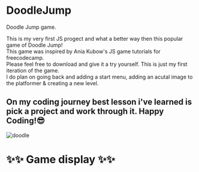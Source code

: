# DoodleJump

Doodle Jump game.

This is my very first JS progect and what a better way then this popular game of Doodle Jump!<br>
This game was inspired by Ania Kubow's JS game tutorials for freecodecamp.<br>
Please feel free to download and give it a try yourself. This is just my first iteration of the game.<br>
I do plan on going back and adding a start menu, adding an acutal image to the platformer & creating a new level. <br>

## On my coding journey best lesson i've learned is pick a project and work through it. Happy Coding!😎<br>

![doodle](https://user-images.githubusercontent.com/82993429/126229530-ba6ad857-d063-411d-bde6-cff78165e527.PNG)<br>
 # ✨✨   Game display ✨✨<br>


